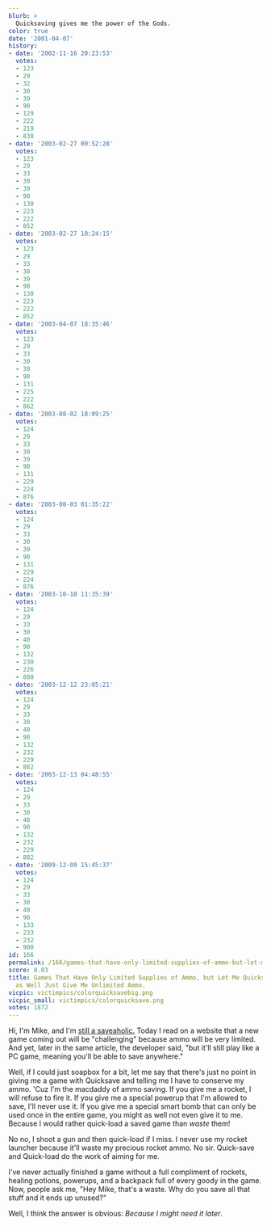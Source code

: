 ```yaml
---
blurb: >
  Quicksaving gives me the power of the Gods.
color: true
date: '2001-04-07'
history:
- date: '2002-11-16 20:23:53'
  votes:
  - 123
  - 29
  - 32
  - 30
  - 39
  - 90
  - 129
  - 222
  - 219
  - 838
- date: '2003-02-27 09:52:28'
  votes:
  - 123
  - 29
  - 33
  - 30
  - 39
  - 90
  - 130
  - 223
  - 222
  - 852
- date: '2003-02-27 10:24:15'
  votes:
  - 123
  - 29
  - 33
  - 30
  - 39
  - 90
  - 130
  - 223
  - 222
  - 852
- date: '2003-04-07 18:35:46'
  votes:
  - 123
  - 29
  - 33
  - 30
  - 39
  - 90
  - 131
  - 225
  - 222
  - 862
- date: '2003-08-02 18:09:25'
  votes:
  - 124
  - 29
  - 33
  - 30
  - 39
  - 90
  - 131
  - 229
  - 224
  - 876
- date: '2003-08-03 01:35:22'
  votes:
  - 124
  - 29
  - 33
  - 30
  - 39
  - 90
  - 131
  - 229
  - 224
  - 876
- date: '2003-10-10 11:35:39'
  votes:
  - 124
  - 29
  - 33
  - 30
  - 40
  - 90
  - 132
  - 230
  - 226
  - 880
- date: '2003-12-12 23:05:21'
  votes:
  - 124
  - 29
  - 33
  - 30
  - 40
  - 90
  - 132
  - 232
  - 229
  - 882
- date: '2003-12-13 04:48:55'
  votes:
  - 124
  - 29
  - 33
  - 30
  - 40
  - 90
  - 132
  - 232
  - 229
  - 882
- date: '2009-12-09 15:45:37'
  votes:
  - 124
  - 29
  - 33
  - 30
  - 40
  - 90
  - 133
  - 233
  - 232
  - 900
id: 166
permalink: /166/games-that-have-only-limited-supplies-of-ammo-but-let-me-quicksave-might-as-well-just-give-me-unlimited-ammo/
score: 8.03
title: Games That Have Only Limited Supplies of Ammo, but Let Me Quicksave, Might
  as Well Just Give Me Unlimited Ammo.
vicpic: victimpics/colorquicksavebig.png
vicpic_small: victimpics/colorquicksave.png
votes: 1872
---
```


Hi, I'm Mike, and I'm [still a saveaholic.](@/victim/157.md) Today I
read on a website that a new game coming out will be "challenging"
because ammo will be very limited. And yet, later in the same article,
the developer said, "but it'll still play like a PC game, meaning you'll
be able to save anywhere."

Well, if I could just soapbox for a bit, let me say that there's just no
point in giving me a game with Quicksave and telling me I have to
conserve my ammo. 'Cuz I'm the macdaddy of ammo saving. If you give me a
rocket, I will refuse to fire it. If you give me a special powerup that
I'm allowed to save, I'll never use it. If you give me a special smart
bomb that can only be used once in the entire game, you might as well
not even give it to me. Because I would rather quick-load a saved game
than *waste* them!

No no, I shoot a gun and then quick-load if I miss. I never use my
rocket launcher because it'll waste my precious rocket ammo. No sir.
Quick-save and Quick-load do the work of aiming for me.

I've never actually finished a game without a full compliment of
rockets, healing potions, powerups, and a backpack full of every goody
in the game. Now, people ask me, "Hey Mike, that's a waste. Why do you
save all that stuff and it ends up unused?"

Well, I think the answer is obvious: *Because I might need it later*.